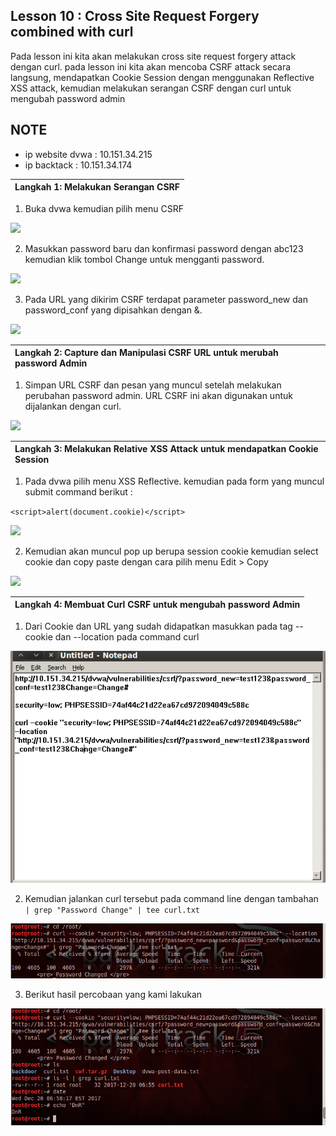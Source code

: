 ## Lesson 10 : Cross Site Request Forgery combined with curl

Pada lesson ini kita akan melakukan cross site request forgery attack dengan curl. pada lesson ini kita akan mencoba CSRF attack secara langsung, mendapatkan Cookie Session dengan menggunakan Reflective XSS attack, kemudian melakukan serangan CSRF dengan curl untuk mengubah password admin

NOTE
----

* ip website dvwa : 10.151.34.215
* ip backtack 	: 10.151.34.174

| **Langkah 1: Melakukan Serangan CSRF** |
| :--- |

1. Buka dvwa kemudian pilih menu CSRF

![](http://www.computersecuritystudent.com/SECURITY_TOOLS/DVWA/DVWAv107/lesson10/index.166.jpg)

2. Masukkan password baru dan konfirmasi password dengan abc123 kemudian klik tombol Change untuk mengganti password.

![](http://www.computersecuritystudent.com/SECURITY_TOOLS/DVWA/DVWAv107/lesson10/index.167.jpg)

3. Pada URL yang dikirim CSRF terdapat parameter password_new dan password_conf yang dipisahkan dengan &.  

![](http://www.computersecuritystudent.com/SECURITY_TOOLS/DVWA/DVWAv107/lesson10/index.168.jpg)	

| **Langkah 2: Capture dan Manipulasi CSRF URL untuk merubah password Admin** |
| :--- |

1. Simpan URL CSRF dan pesan yang muncul setelah melakukan perubahan password admin. URL CSRF ini akan digunakan untuk dijalankan dengan curl.

![](http://www.computersecuritystudent.com/SECURITY_TOOLS/DVWA/DVWAv107/lesson10/index.170.jpg)	

| **Langkah 3: Melakukan Relative XSS Attack untuk mendapatkan Cookie Session** |
| :--- |

1. Pada dvwa pilih menu XSS Reflective. kemudian pada form yang muncul submit command berikut :

``
	<script>alert(document.cookie)</script>
``

![](http://www.computersecuritystudent.com/SECURITY_TOOLS/DVWA/DVWAv107/lesson10/index.176.jpg)	

2. Kemudian akan muncul pop up berupa session cookie kemudian select cookie dan copy paste dengan cara pilih menu Edit > Copy

![](http://www.computersecuritystudent.com/SECURITY_TOOLS/DVWA/DVWAv107/lesson10/index.177.jpg)	

| **Langkah 4: Membuat Curl CSRF untuk mengubah password Admin** |
| :--- |

1. Dari Cookie dan URL yang sudah didapatkan masukkan pada tag --cookie dan --location pada command curl

![](/laporan-final/DVWA/lesson10/5.PNG)	

2. Kemudian jalankan curl tersebut pada command line dengan tambahan ` | grep "Password Change" | tee curl.txt`

![](/laporan-final/DVWA/lesson10/3.PNG)	

3. Berikut hasil percobaan yang kami lakukan

![](/laporan-final/DVWA/lesson10/4.png)

